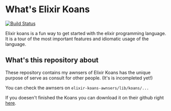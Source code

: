 # What's Elixir Koans

[![Build Status](https://travis-ci.org/elixirkoans/elixir-koans.svg?branch=master)](https://travis-ci.org/elixirkoans/elixir-koans)

Elixir koans is a fun way to get started with the elixir programming language. It is a tour
of the most important features and idiomatic usage of the language.

## What's this repository about

These repository contains my awnsers of Elixir Koans has the unique purpose of serve as consult for other people. (It's is incompleted yet!)

You can check the awnsers on `elixir-koans-awnsers/lib/koans/...`

If you doesen't finished the Koans you can download it on their github right [here](https://github.com/elixirkoans/elixir-koans).
